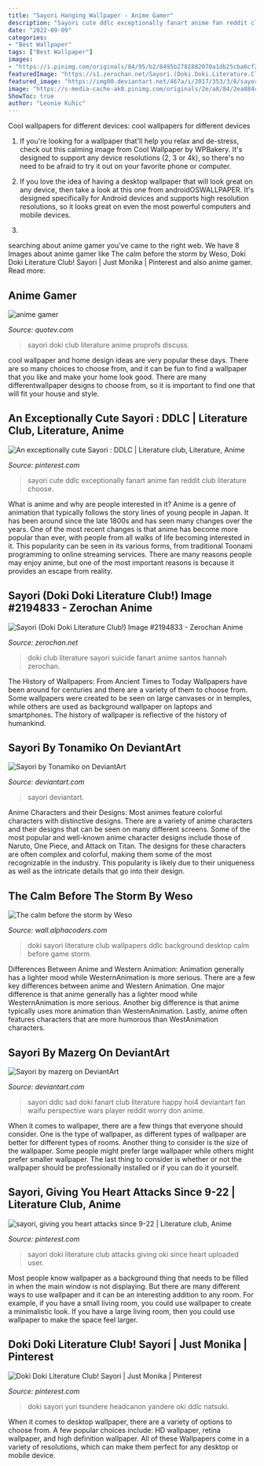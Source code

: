 ```yaml
---
title: "Sayori Hanging Wallpaper - Anime Gamer"
description: "Sayori cute ddlc exceptionally fanart anime fan reddit club literature choose"
date: "2022-09-09"
categories:
- "Best Wallpaper"
tags: ["Best Wallpaper"]
images:
- "https://i.pinimg.com/originals/84/95/b2/8495b2782882070a1db25cba6cf27c76.jpg"
featuredImage: "https://s1.zerochan.net/Sayori.(Doki.Doki.Literature.Club!).600.2194833.jpg"
featured_image: "https://img00.deviantart.net/467a/i/2017/353/3/8/sayori_by_mazerg-dbx9dtq.png"
image: "https://s-media-cache-ak0.pinimg.com/originals/2e/a8/84/2ea884c39e5a06c49bef3ded6720f218.png"
ShowToc: true
author: "Leonie Kuhic"
---
```



Cool wallpapers for different devices:
cool wallpapers for different devices 

1. If you're looking for a wallpaper that'll help you relax and de-stress, check out this calming image from Cool Wallpaper by WPBakery. It's designed to support any device resolutions (2, 3 or 4k), so there's no need to be afraid to try it out on your favorite phone or computer.

2. If you love the idea of having a desktop wallpaper that will look great on any device, then take a look at this one from androidOSWALLPAPER. It's designed specifically for Android devices and supports high resolution resolutions, so it looks great on even the most powerful computers and mobile devices.

3.

	

		
searching about anime gamer you've came to the right web. We have 8 Images about anime gamer like The calm before the storm by Weso, Doki Doki Literature Club! Sayori | Just Monika | Pinterest and also anime gamer. Read more:
		
    
## Anime Gamer

<img loading=lazy src="https://orig00.deviantart.net/a23e/f/2017/355/b/8/sayori_by_mikoloveart-dbxfvpa.gif" onerror="this.onerror=null;this.src='https://tse4.mm.bing.net/th?id=OIP.dOqprnjJ5QTBwTbx71cJUgHaHa&amp;pid=15.1';" alt="anime gamer">

_Source: quotev.com_

>sayori doki club literature anime proprofs discuss. 

	

cool wallpaper and home design ideas are very popular these days. There are so many choices to choose from, and it can be fun to find a wallpaper that you like and make your home look good. There are many differentwallpaper designs to choose from, so it is important to find one that will fit your house and style.

    
## An Exceptionally Cute Sayori : DDLC | Literature Club, Literature, Anime

<img loading=lazy src="https://i.pinimg.com/originals/18/6d/fd/186dfd3f6e62b54942fbead1a18e873f.png" onerror="this.onerror=null;this.src='https://tse3.mm.bing.net/th?id=OIP.p96ue_K2FvKOLcSXsDoD1gHaI3&amp;pid=15.1';" alt="An exceptionally cute Sayori : DDLC | Literature club, Literature, Anime">

_Source: pinterest.com_

>sayori cute ddlc exceptionally fanart anime fan reddit club literature choose. 

	

What is anime and why are people interested in it?
Anime is a genre of animation that typically follows the story lines of young people in Japan. It has been around since the late 1800s and has seen many changes over the years. One of the most recent changes is that anime has become more popular than ever, with people from all walks of life becoming interested in it. This popularity can be seen in its various forms, from traditional Toonami programming to online streaming services. There are many reasons people may enjoy anime, but one of the most important reasons is because it provides an escape from reality.

    
## Sayori (Doki Doki Literature Club!) Image #2194833 - Zerochan Anime

<img loading=lazy src="https://s1.zerochan.net/Sayori.(Doki.Doki.Literature.Club!).600.2194833.jpg" onerror="this.onerror=null;this.src='https://tse3.mm.bing.net/th?id=OIP.g9W9x1UjS7lH__j14seoqgAAAA&amp;pid=15.1';" alt="Sayori (Doki Doki Literature Club!) Image #2194833 - Zerochan Anime">

_Source: zerochan.net_

>doki club literature sayori suicide fanart anime santos hannah zerochan. 

	

The History of Wallpapers: From Ancient Times to Today
Wallpapers have been around for centuries and there are a variety of them to choose from. Some wallpapers were created to be seen on large canvases or in temples, while others are used as background wallpaper on laptops and smartphones. The history of wallpaper is reflective of the history of humankind.

    
## Sayori By Tonamiko On DeviantArt

<img loading=lazy src="https://orig00.deviantart.net/1c53/f/2018/017/7/b/sayori_by_tonamiko-dc0aias.jpg" onerror="this.onerror=null;this.src='https://tse3.mm.bing.net/th?id=OIP.Tqp_OzumjAPZkWKmSnMf3wHaJQ&amp;pid=15.1';" alt="Sayori by Tonamiko on DeviantArt">

_Source: deviantart.com_

>sayori deviantart. 

	

Anime Characters and their Designs: Most animes feature colorful characters with distinctive designs.
There are a variety of anime characters and their designs that can be seen on many different screens. Some of the most popular and well-known anime character designs include those of Naruto, One Piece, and Attack on Titan. The designs for these characters are often complex and colorful, making them some of the most recognizable in the industry. This popularity is likely due to their uniqueness as well as the intricate details that go into their design.

    
## The Calm Before The Storm By Weso

<img loading=lazy src="https://images4.alphacoders.com/893/thumb-1920-893006.jpg" onerror="this.onerror=null;this.src='https://tse3.mm.bing.net/th?id=OIP.EielH7Sv7RbziJGLrQgUZQHaEK&amp;pid=15.1';" alt="The calm before the storm by Weso">

_Source: wall.alphacoders.com_

>doki sayori literature club wallpapers ddlc background desktop calm before game storm. 

	

Differences Between Anime and Western Animation: Animation generally has a lighter mood while WesternAnimation is more serious.
There are a few key differences between anime and Western Animation. One major difference is that anime generally has a lighter mood while WesternAnimation is more serious. Another big difference is that anime typically uses more animation than WesternAnimation. Lastly, anime often features characters that are more humorous than WestAnimation characters.

    
## Sayori By Mazerg On DeviantArt

<img loading=lazy src="https://img00.deviantart.net/467a/i/2017/353/3/8/sayori_by_mazerg-dbx9dtq.png" onerror="this.onerror=null;this.src='https://tse4.mm.bing.net/th?id=OIP.PxX9RgAmxaEkjiVLp_uJwQHaH4&amp;pid=15.1';" alt="Sayori by mazerg on DeviantArt">

_Source: deviantart.com_

>sayori ddlc sad doki fanart club literature happy hoi4 deviantart fan waifu perspective wars player reddit worry don anime. 

	

When it comes to wallpaper, there are a few things that everyone should consider. One is the type of wallpaper, as different types of wallpaper are better for different types of rooms. Another thing to consider is the size of the wallpaper. Some people might prefer large wallpaper while others might prefer smaller wallpaper. The last thing to consider is whether or not the wallpaper should be professionally installed or if you can do it yourself.

    
## Sayori, Giving You Heart Attacks Since 9-22 | Literature Club, Anime

<img loading=lazy src="https://i.pinimg.com/originals/84/95/b2/8495b2782882070a1db25cba6cf27c76.jpg" onerror="this.onerror=null;this.src='https://tse3.mm.bing.net/th?id=OIP.cQB_1Kn1e2VT0RqEmkhIBwHaEK&amp;pid=15.1';" alt="sayori, giving you heart attacks since 9-22 | Literature club, Anime">

_Source: pinterest.com_

>sayori doki literature club attacks giving oki since heart uploaded user. 

	

Most people know wallpaper as a background thing that needs to be filled in when the main window is not displaying. But there are many different ways to use wallpaper and it can be an interesting addition to any room. For example, if you have a small living room, you could use wallpaper to create a minimalistic look. If you have a large living room, then you could use wallpaper to make the space feel larger.

    
## Doki Doki Literature Club! Sayori | Just Monika | Pinterest

<img loading=lazy src="https://s-media-cache-ak0.pinimg.com/originals/2e/a8/84/2ea884c39e5a06c49bef3ded6720f218.png" onerror="this.onerror=null;this.src='https://tse1.mm.bing.net/th?id=OIP.YheKwu_ZFGP_BOnayb7ChAHaIq&amp;pid=15.1';" alt="Doki Doki Literature Club! Sayori | Just Monika | Pinterest">

_Source: pinterest.com_

>doki sayori yuri tsundere headcanon yandere oki ddlc natsuki. 

	

When it comes to desktop wallpaper, there are a variety of options to choose from. A few popular choices include: HD wallpaper, retina wallpaper, and high definition wallpaper. All of these Wallpapers come in a variety of resolutions, which can make them perfect for any desktop or mobile device. 

